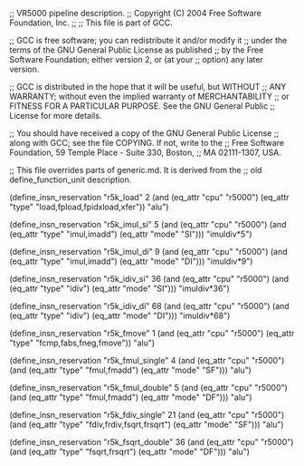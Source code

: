 ;; VR5000 pipeline description.
;;   Copyright (C) 2004 Free Software Foundation, Inc.
;;
;; This file is part of GCC.

;; GCC is free software; you can redistribute it and/or modify it
;; under the terms of the GNU General Public License as published
;; by the Free Software Foundation; either version 2, or (at your
;; option) any later version.

;; GCC is distributed in the hope that it will be useful, but WITHOUT
;; ANY WARRANTY; without even the implied warranty of MERCHANTABILITY
;; or FITNESS FOR A PARTICULAR PURPOSE.  See the GNU General Public
;; License for more details.

;; You should have received a copy of the GNU General Public License
;; along with GCC; see the file COPYING.  If not, write to the
;; Free Software Foundation, 59 Temple Place - Suite 330, Boston,
;; MA 02111-1307, USA.


;; This file overrides parts of generic.md.  It is derived from the
;; old define_function_unit description.

(define_insn_reservation "r5k_load" 2
  (and (eq_attr "cpu" "r5000")
       (eq_attr "type" "load,fpload,fpidxload,xfer"))
  "alu")

(define_insn_reservation "r5k_imul_si" 5
  (and (eq_attr "cpu" "r5000")
       (and (eq_attr "type" "imul,imadd")
	    (eq_attr "mode" "SI")))
  "imuldiv*5")

(define_insn_reservation "r5k_imul_di" 9
  (and (eq_attr "cpu" "r5000")
       (and (eq_attr "type" "imul,imadd")
	    (eq_attr "mode" "DI")))
  "imuldiv*9")

(define_insn_reservation "r5k_idiv_si" 36
  (and (eq_attr "cpu" "r5000")
       (and (eq_attr "type" "idiv")
	    (eq_attr "mode" "SI")))
  "imuldiv*36")

(define_insn_reservation "r5k_idiv_di" 68
  (and (eq_attr "cpu" "r5000")
       (and (eq_attr "type" "idiv")
	    (eq_attr "mode" "DI")))
  "imuldiv*68")

(define_insn_reservation "r5k_fmove" 1
  (and (eq_attr "cpu" "r5000")
       (eq_attr "type" "fcmp,fabs,fneg,fmove"))
  "alu")

(define_insn_reservation "r5k_fmul_single" 4
  (and (eq_attr "cpu" "r5000")
       (and (eq_attr "type" "fmul,fmadd")
	    (eq_attr "mode" "SF")))
  "alu")

(define_insn_reservation "r5k_fmul_double" 5
  (and (eq_attr "cpu" "r5000")
       (and (eq_attr "type" "fmul,fmadd")
	    (eq_attr "mode" "DF")))
  "alu")

(define_insn_reservation "r5k_fdiv_single" 21
  (and (eq_attr "cpu" "r5000")
       (and (eq_attr "type" "fdiv,frdiv,fsqrt,frsqrt")
	    (eq_attr "mode" "SF")))
  "alu")

(define_insn_reservation "r5k_fsqrt_double" 36
  (and (eq_attr "cpu" "r5000")
       (and (eq_attr "type" "fsqrt,frsqrt")
	    (eq_attr "mode" "DF")))
  "alu")
